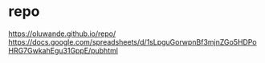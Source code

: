# repo
https://oluwande.github.io/repo/
https://docs.google.com/spreadsheets/d/1sLpguGorwpnBf3mjnZGo5HDPoHRG7GwkahEgu31GppE/pubhtml

